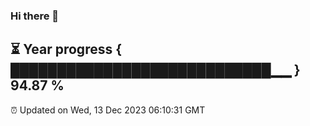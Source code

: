 ### Hi there 👋
⏳ Year progress { ████████████████████████████▁▁ } 94.87 %
---
⏰ Updated on Wed, 13 Dec 2023 06:10:31 GMT

